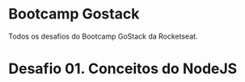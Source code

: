 # Bootcamp Gostack

Todos os desafios do Bootcamp GoStack da Rocketseat.

# Desafio 01. Conceitos do NodeJS

